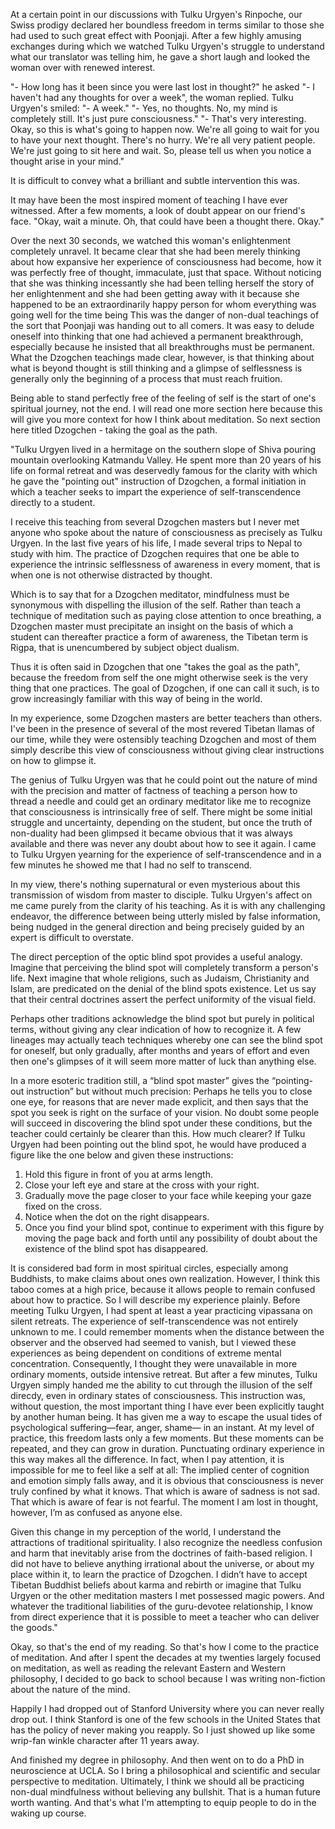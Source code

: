 
At a certain point in our discussions with Tulku Urgyen's Rinpoche, our Swiss prodigy declared her boundless freedom in terms similar to those she had used to such great effect with Poonjaji. After a few highly amusing exchanges during which we watched Tulku Urgyen's struggle to understand what our translator was telling him, he gave a short laugh and looked the woman over with renewed interest.

"- How long has it been since you were last lost in thought?" he asked
"- I haven't had any thoughts for over a week", the woman replied.
Tulku Urgyen's smiled:
"- A week."
"- Yes, no thoughts. No, my mind is completely still. It's just pure consciousness."
"- That's very interesting. Okay, so this is what's going to happen now. We're all going to wait for you to have your next thought. There's no hurry. We're all very patient people. We're just going to sit here and wait. So, please tell us when you notice a thought arise in your mind."

It is difficult to convey what a brilliant and subtle intervention this was.

It may have been the most inspired moment of teaching I have ever witnessed. After a few moments, a look of doubt appear on our friend's face. "Okay, wait a minute. Oh, that could have been a thought there. Okay."

Over the next 30 seconds, we watched this woman's enlightenment completely unravel. It became clear that she had been merely thinking about how expansive her experience of consciousness had become, how it was perfectly free of thought, immaculate, just that space. Without noticing that she was thinking incessantly she had been telling herself the story of her enlightenment and she had been getting away with it because she happened to be an extraordinarily happy person for whom everything was going well for the time being This was the danger of non-dual teachings of the sort that Poonjaji was handing out to all comers. It was easy to delude oneself into thinking that one had achieved a permanent breakthrough, especially because he insisted that all breakthroughs must be permanent. What the Dzogchen teachings made clear, however, is that thinking about what is beyond thought is still thinking and a glimpse of selflessness is generally only the beginning of a process that must reach fruition.

Being able to stand perfectly free of the feeling of self is the start of one's spiritual journey, not the end. I will read one more section here because this will give you more context for how I think about meditation. So next section here titled Dzogchen - taking the goal as the path.

"Tulku Urgyen lived in a hermitage on the southern slope of Shiva pouring mountain overlooking Katmandu Valley. He spent more than 20 years of his life on formal retreat and was deservedly famous for the clarity with which he gave the "pointing out" instruction of Dzogchen, a formal initiation in which a teacher seeks to impart the experience of self-transcendence directly to a student.

I receive this teaching from several Dzogchen masters but I never met anyone who spoke about the nature of consciousness as precisely as Tulku Urgyen. In the last five years of his life, I made several trips to Nepal to study with him. The practice of Dzogchen requires that one be able to experience the intrinsic selflessness of awareness in every moment, that is when one is not otherwise distracted by thought.

Which is to say that for a Dzogchen meditator, mindfulness must be synonymous with dispelling the illusion of the self. Rather than teach a technique of meditation such as paying close attention to once breathing, a Dzogchen master must precipitate an insight on the basis of which a student can thereafter practice a form of awareness, the Tibetan term is Rigpa, that is unencumbered by subject object dualism.

Thus it is often said in Dzogchen that one "takes the goal as the path", because the freedom from self the one might otherwise seek is the very thing that one practices. The goal of Dzogchen, if one can call it such, is to grow increasingly familiar with this way of being in the world.

In my experience, some Dzogchen masters are better teachers than others. I've been in the presence of several of the most revered Tibetan llamas of our time, while they were ostensibly teaching Dzogchen and most of them simply describe this view of consciousness without giving clear instructions on how to glimpse it.

The genius of Tulku Urgyen was that he could point out the nature of mind with the precision and matter of factness of teaching a person how to thread a needle and could get an ordinary meditator like me to recognize that consciousness is intrinsically free of self. There might be some initial struggle and uncertainty, depending on the student, but once the truth of non-duality had been glimpsed it became obvious that it was always available and there was never any doubt about how to see it again. I came to Tulku Urgyen yearning for the experience of self-transcendence and in a few minutes he showed me that I had no self to transcend.

In my view, there's nothing supernatural or even mysterious about this transmission of wisdom from master to disciple. Tulku Urgyen's affect on me came purely from the clarity of his teaching. As it is with any challenging endeavor, the difference between being utterly misled by false information, being nudged in the general direction and being precisely guided by an expert is difficult to overstate.

The direct perception of the optic blind spot provides a useful analogy. Imagine that perceiving the blind spot will completely transform a person's life. Next imagine that whole religions, such as Judaism, Christianity and Islam, are predicated on the denial of the blind spots existence. Let us say that their central doctrines assert the perfect uniformity of the visual field.

Perhaps other traditions acknowledge the blind spot but purely in political terms, without giving any clear indication of how to recognize it. A few lineages may actually teach techniques whereby one can see the blind spot for oneself, but only gradually, after months and years of effort and even then one's glimpses of it will seem more matter of luck than anything else.

In a more esoteric tradition still, a “blind spot master” gives the “pointing-out instruction” but without much precision: Perhaps he tells you to close one eye, for reasons that are never made explicit, and then says that the spot you seek is right on the surface of your vision. No doubt some people will succeed in discovering the blind spot under these conditions, but the teacher could certainly be clearer than this. How much clearer? If Tulku Urgyen had been pointing out the blind spot, he would have produced a figure like the one below and given these instructions:

1. Hold this figure in front of you at arms length.
2. Close your left eye and stare at the cross with your right.
3. Gradually move the page closer to your face while keeping your gaze fixed on the cross.
4. Notice when the dot on the right disappears.
5. Once you find your blind spot, continue to experiment with this figure by moving the page back and forth until any possibility of doubt about the existence of the blind spot has disappeared.

It is considered bad form in most spiritual circles, especially among Buddhists, to make claims about ones own realization. However, I think this taboo comes at a high price, because it allows people to remain confused about how to practice. So I will describe my experience plainly.
Before meeting Tulku Urgyen, I had spent at least a year practicing vipassana on silent retreats. The experience of self-transcendence was not entirely unknown to me. I could remember moments when the distance between the observer and the observed had seemed to vanish, but I viewed these experiences as being dependent on conditions of extreme mental concentration. Consequently, I thought they were unavailable in more ordinary moments, outside intensive retreat. But after a few minutes, Tulku Urgyen simply handed me the ability to cut through the illusion of the self direcdy, even in ordinary states of consciousness. This instruction was, without question, the most important thing I have ever been explicitly taught
by another human being. It has given me a way to escape the usual tides of psychological suffering—fear, anger, shame— in an instant. At my level of practice, this freedom lasts only a few moments. But these moments can be repeated, and they can grow in duration. Punctuating ordinary experience in this way makes all the difference. In fact, when I pay attention, it is impossible for me to feel like a self at all: The implied center of cognition and emotion simply falls away, and it is obvious that consciousness is never truly
confined by what it knows. That which is aware of sadness is not sad. That which is aware of fear is not fearful. The moment I am lost in thought, however, I’m as confused as anyone else.

Given this change in my perception of the world, I understand the attractions of traditional spirituality. I also recognize the needless confusion and harm that inevitably arise from the doctrines of faith-based religion. I did not have to believe anything irrational about the universe, or about my place within it, to learn the practice of Dzogchen.
I didn’t have to accept Tibetan Buddhist beliefs about karma and rebirth or imagine that Tulku Urgyen or the other meditation masters I met possessed magic powers. And whatever the traditional liabilities of the guru-devotee relationship, I know from direct experience that it is possible to meet a teacher who can deliver the goods."

Okay, so that's the end of my reading. So that's how I come to the practice of meditation. And after I spent the decades at my twenties largely focused on meditation, as well as reading the relevant Eastern and Western philosophy, I decided to go back to school because I was writing non-fiction about the nature of the mind.

Happily I had dropped out of Stanford University where you can never really drop out. I think Stanford is one of the few schools in the United States that has the policy of never making you reapply. So I just showed up like some wrip-fan winkle character after 11 years away.

And finished my degree in philosophy. And then went on to do a PhD in neuroscience at UCLA. So I bring a philosophical and scientific and secular perspective to meditation. Ultimately, I think we should all be practicing non-dual mindfulness without believing any bullshit. That is a human future worth wanting. And that's what I'm attempting to equip people to do in the waking up course. 
